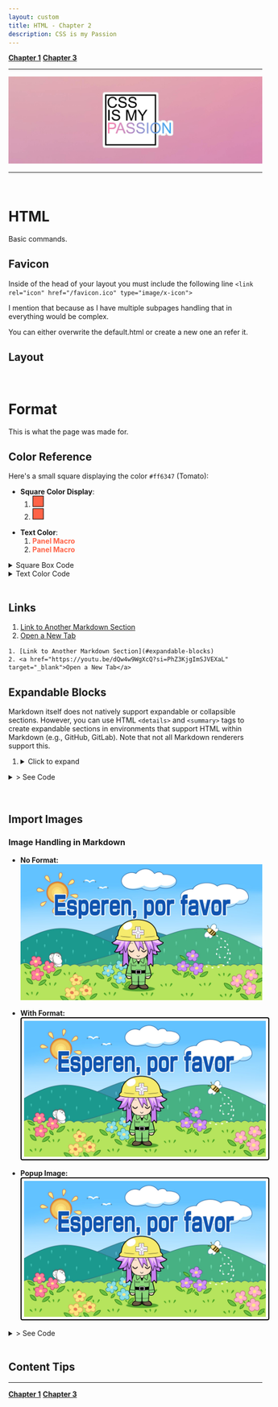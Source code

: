 ```yaml
---
layout: custom
title: HTML - Chapter 2
description: CSS is my Passion
---
```


<div class="nav-buttons">
  <a href="/pages/markdown-chapter-1" class="custom-button right"><strong>Chapter 1</strong></a>
  <a href="/pages/markdown-chapter-3" class="custom-button left"><strong>Chapter 3</strong></a>
</div>

---

<img class="myImg" src="../images/headers/pink-css-is-my-pasion.png" alt="pink-css-is-my-pasion" style="cursor: pointer;">

---

<br>



# HTML

Basic commands.

## Favicon

Inside of the head of your layout you must include the following line `<link rel="icon" href="/favicon.ico" type="image/x-icon">`

I mention that because as I have multiple subpages handling that in everything would be complex.

You can either overwrite the default.html or create a new one an refer it.

## Layout

<br>

# Format

This is what the page was made for.

## Color Reference

Here's a small square displaying the color `#ff6347` (Tomato):

* **Square Color Display**: 
  1. <div class="color-square" style="background-color: #ff6347;" title="#ff6347 (Tomato)"></div>
  2. <div class="color-square" style="background-color: #ff6347;" title="#ff6347 (Tomato)"></div>

<style>
.color-square {
    width: 20px;
    height: 20px;
    display: inline-block;
    border: 1px solid #000;
    cursor: pointer;
    transition: transform 0.3s ease;
}
.color-square:hover {
    transform: scale(1.2);
}
</style>

* **Text Color**: 
  1. <span style="color:#ff6347">**Panel Macro**</span>
  2. <span class="highlight">Panel Macro</span>

<style>
.highlight {
  color: #ff6347; /* Example color (Tomato) */
  font-weight: bold; /* Example style (bold text) */
}
</style>
<details>
  <summary>Square Box Code</summary>
  ```html
  1. <div class="color-square" style="background-color: #ff6347;" title="#ff6347 (Tomato)"></div>
  2. <div class="color-square" style="background-color: #ff6347;"></div>
  ```
</details>
<details>
  <summary>Text Color Code</summary>

  ```html
  1. <span style="color:#ff6347">**Panel Macro**</span>
  2. <span class="highlight">Panel Macro</span>

      <style>
        .highlight {
          color: #ff6347; /* Example color (Tomato) */
          font-weight: bold; /* Example style (bold text) */
        }
      </style>
  ```
</details> <br>


## Links

1. [Link to Another Markdown Section](#expandable-blocks)
2. <a href="https://youtu.be/dQw4w9WgXcQ?si=PhZ3KjgImSJVEXaL" target="_blank">Open a New Tab</a>

```
1. [Link to Another Markdown Section](#expandable-blocks)
2. <a href="https://youtu.be/dQw4w9WgXcQ?si=PhZ3KjgImSJVEXaL" target="_blank">Open a New Tab</a>
```

## Expandable Blocks

Markdown itself does not natively support expandable or collapsible sections. However, you can use HTML `<details>` and `<summary>` tags to create expandable sections in environments that support HTML within Markdown (e.g., GitHub, GitLab). Note that not all Markdown renderers support this.

1.  <details>
    <summary>Click to expand</summary>
    <p>This is the content that will be hidden until clicked.</p>
  </details>


<details>
  <summary>> See Code</summary>

  ```html
  1.  <details>
    <summary>Click to expand</summary>
      <p>This is the content that will be hidden until clicked.</p>
    </details>
  ```
</details> <br>

<br>

## Import Images

### **Image Handling in Markdown**

- **No Format:**
  ![alt image](../images/neptunia-please-wait.png "Title")

- **With Format:**
  <img src="../images/neptunia-please-wait.png" alt="With Format" style="border: 2px solid #000; border-radius: 4px; padding: 5px;" />

- **Popup Image:**
  <img id="myImg" src="../images/neptunia-please-wait.png" alt="Popup Image" style="border: 2px solid #000; border-radius: 4px; padding: 5px;">
  
<details>
<summary>> See Code</summary>
<pre>
# No Format:
![alt image](../images/neptunia-please-wait.png "Title")

# With Format:
&lt;a href="page.html"&gt;
  &lt;img src="../images/neptunia-please-wait.png" alt="Example Image" style="border: 2px solid #000; border-radius: 4px; padding: 5px;" /&gt;
&lt;/a&gt;

# Popup Image
&lt;img id="myImg" src="../images/neptunia-please-wait.png" alt="Example Image" style="border: 2px solid #000; border-radius: 4px; padding: 5px; max-width: 200px; cursor: pointer;"&gt;

&lt;style&gt;
.modal {
  display: none;
  position: fixed;
  z-index: 1;
  left: 0;
  top: 0;
  width: 100%;
  height: 100%;
  overflow: auto;
  background-color: rgba(0,0,0,0.9);
  display: flex;
  justify-content: center;
  align-items: center;
}

.modal-content {
  margin: auto;
  display: block;
  max-width: 90%;
  max-height: 80vh;
  border-radius: 4px;
}

.close {
  position: absolute;
  top: 20px;
  right: 35px;
  color: #fff;
  font-size: 40px;
  font-weight: bold;
  transition: 0.3s;
}

.close:hover,
.close:focus {
  color: #bbb;
  text-decoration: none;
  cursor: pointer;
}
&lt;/style&gt;

&lt;!-- The Modal --&gt;
&lt;div id="myModal" class="modal"&gt;
  &lt;span class="close"&gt;&times;&lt;/span&gt;
  &lt;img class="modal-content" id="img01"&gt;
&lt;/div&gt;

&lt;script&gt;
// Get the modal
var modal = document.getElementById("myModal");

// Get the image and insert it inside the modal
var img = document.getElementById("myImg");
var modalImg = document.getElementById("img01");

img.onclick = function(){
  modal.style.display = "flex";
  modalImg.src = this.src;
}

// Get the &lt;span&gt; element that closes the modal
var span = document.getElementsByClassName("close")[0];

span.onclick = function() { 
  modal.style.display = "none";
}

// Close the modal when pressing the "Esc" key
document.onkeydown = function(event) {
  if (event.key === "Escape") {
    modal.style.display = "none";
  }
}
&lt;/script&gt;

# Copy to Clipboard

&lt;button onclick="copyToClipboard()"&gt;Copy Text&lt;/button&gt;
&lt;input type="text" value="This is the text to be copied" id="myInput"&gt;

&lt;script&gt;
function copyToClipboard() {
  var copyText = document.getElementById("myInput");
  copyText.select();
  document.execCommand("copy");
  alert("Copied the text: " + copyText.value);
}
&lt;/script&gt;
</pre>
</details>

<br>




## Content Tips




---

<div class="nav-buttons">
  <a href="/pages/markdown-chapter-1" class="custom-button right"><strong>Chapter 1</strong></a>
  <a href="/pages/markdown-chapter-3" class="custom-button left"><strong>Chapter 3</strong></a>
</div>
